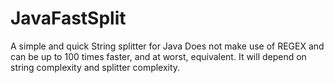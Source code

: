 # JavaFastSplit
A simple and quick String splitter for Java
Does not make use of REGEX and can be up to 100 times faster, and at worst, equivalent. It will depend on string complexity and splitter complexity.
